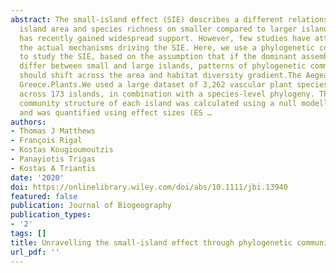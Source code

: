 ```yaml
---
abstract: The small‐island effect (SIE) describes a different relationship between
  island area and species richness on smaller compared to larger islands. The pattern
  has recently gained widespread support. However, few studies have attempted to identify
  the actual mechanisms driving the SIE. Here, we use a phylogenetic community framework
  to study the SIE, based on the assumption that if the dominant assembly processes
  differ between small and large islands, patterns of phylogenetic community structure
  should shift across the area and habitat diversity gradient.The Aegean Archipelago,
  Greece.Plants.We used a large dataset of 3,262 vascular plant species distributed
  across 173 islands, in combination with a species‐level phylogeny. The phylogenetic
  community structure of each island was calculated using a null modelling framework
  and was quantified using effect sizes (ES …
authors:
- Thomas J Matthews
- François Rigal
- Kostas Kougioumoutzis
- Panayiotis Trigas
- Kostas A Triantis
date: '2020'
doi: https://onlinelibrary.wiley.com/doi/abs/10.1111/jbi.13940
featured: false
publication: Journal of Biogeography
publication_types:
- '2'
tags: []
title: Unravelling the small‐island effect through phylogenetic community ecology
url_pdf: ''
---
```

